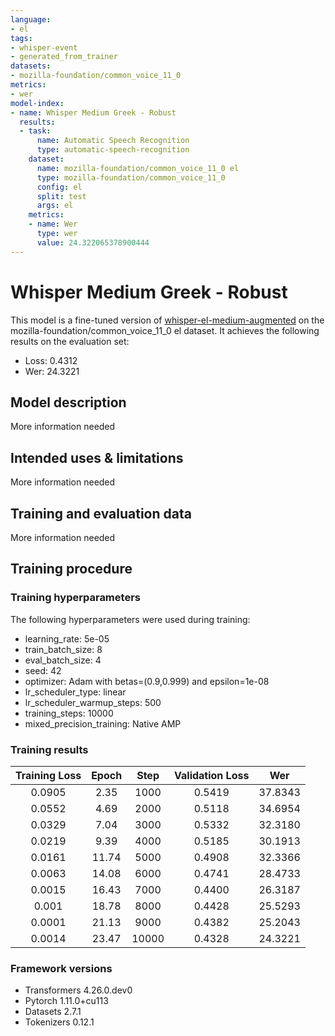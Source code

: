 ```yaml
---
language:
- el
tags:
- whisper-event
- generated_from_trainer
datasets:
- mozilla-foundation/common_voice_11_0
metrics:
- wer
model-index:
- name: Whisper Medium Greek - Robust
  results:
  - task:
      name: Automatic Speech Recognition
      type: automatic-speech-recognition
    dataset:
      name: mozilla-foundation/common_voice_11_0 el
      type: mozilla-foundation/common_voice_11_0
      config: el
      split: test
      args: el
    metrics:
    - name: Wer
      type: wer
      value: 24.322065378900444
---
```


<!-- This model card has been generated automatically according to the information the Trainer had access to. You
should probably proofread and complete it, then remove this comment. -->

# Whisper Medium Greek - Robust

This model is a fine-tuned version of [whisper-el-medium-augmented](https://huggingface.co/whisper-el-medium-augmented) on the mozilla-foundation/common_voice_11_0 el dataset.
It achieves the following results on the evaluation set:
- Loss: 0.4312
- Wer: 24.3221

## Model description

More information needed

## Intended uses & limitations

More information needed

## Training and evaluation data

More information needed

## Training procedure

### Training hyperparameters

The following hyperparameters were used during training:
- learning_rate: 5e-05
- train_batch_size: 8
- eval_batch_size: 4
- seed: 42
- optimizer: Adam with betas=(0.9,0.999) and epsilon=1e-08
- lr_scheduler_type: linear
- lr_scheduler_warmup_steps: 500
- training_steps: 10000
- mixed_precision_training: Native AMP

### Training results

| Training Loss | Epoch | Step  | Validation Loss | Wer     |
|:-------------:|:-----:|:-----:|:---------------:|:-------:|
| 0.0905        | 2.35  | 1000  | 0.5419          | 37.8343 |
| 0.0552        | 4.69  | 2000  | 0.5118          | 34.6954 |
| 0.0329        | 7.04  | 3000  | 0.5332          | 32.3180 |
| 0.0219        | 9.39  | 4000  | 0.5185          | 30.1913 |
| 0.0161        | 11.74 | 5000  | 0.4908          | 32.3366 |
| 0.0063        | 14.08 | 6000  | 0.4741          | 28.4733 |
| 0.0015        | 16.43 | 7000  | 0.4400          | 26.3187 |
| 0.001         | 18.78 | 8000  | 0.4428          | 25.5293 |
| 0.0001        | 21.13 | 9000  | 0.4382          | 25.2043 |
| 0.0014        | 23.47 | 10000 | 0.4328          | 24.3221 |


### Framework versions

- Transformers 4.26.0.dev0
- Pytorch 1.11.0+cu113
- Datasets 2.7.1
- Tokenizers 0.12.1
